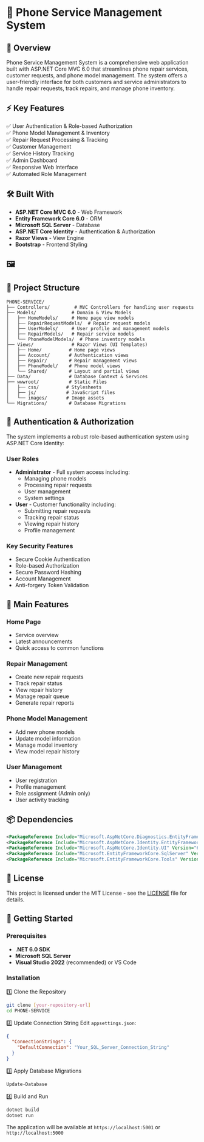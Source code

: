 # 📱 Phone Service Management System

## 🎯 Overview

Phone Service Management System is a comprehensive web application built with ASP.NET Core MVC 6.0 that streamlines phone repair services, customer requests, and phone model management. The system offers a user-friendly interface for both customers and service administrators to handle repair requests, track repairs, and manage phone inventory.

## ⚡ Key Features

✅ User Authentication & Role-based Authorization  
✅ Phone Model Management & Inventory  
✅ Repair Request Processing & Tracking  
✅ Customer Management  
✅ Service History Tracking  
✅ Admin Dashboard  
✅ Responsive Web Interface  
✅ Automated Role Management

## 🛠️ Built With

- **ASP.NET Core MVC 6.0** - Web Framework
- **Entity Framework Core 6.0** - ORM
- **Microsoft SQL Server** - Database
- **ASP.NET Core Identity** - Authentication & Authorization
- **Razor Views** - View Engine
- **Bootstrap** - Frontend Styling

## 🖼️


## 📁 Project Structure

```
PHONE-SERVICE/
├── Controllers/         # MVC Controllers for handling user requests
├── Models/             # Domain & View Models
│   ├── HomeModels/     # Home page view models
│   ├── RepairRequestModels/  # Repair request models
│   ├── UserModels/     # User profile and management models
│   ├── RepairModels/   # Repair service models
│   └── PhoneModelModels/  # Phone inventory models
├── Views/              # Razor Views (UI Templates)
│   ├── Home/          # Home page views
│   ├── Account/       # Authentication views
│   ├── Repair/        # Repair management views
│   ├── PhoneModel/    # Phone model views
│   └── Shared/        # Layout and partial views
├── Data/              # Database Context & Services
├── wwwroot/           # Static Files
│   ├── css/          # Stylesheets
│   ├── js/           # JavaScript files
│   └── images/       # Image assets
└── Migrations/        # Database Migrations
```


## 🔐 Authentication & Authorization

The system implements a robust role-based authentication system using ASP.NET Core Identity:

### User Roles

- **Administrator** - Full system access including:
  - Managing phone models
  - Processing repair requests
  - User management
  - System settings
- **User** - Customer functionality including:
  - Submitting repair requests
  - Tracking repair status
  - Viewing repair history
  - Profile management

### Key Security Features

- Secure Cookie Authentication
- Role-based Authorization
- Secure Password Hashing
- Account Management
- Anti-forgery Token Validation

## 📱 Main Features

### Home Page

- Service overview
- Latest announcements
- Quick access to common functions

### Repair Management

- Create new repair requests
- Track repair status
- View repair history
- Manage repair queue
- Generate repair reports

### Phone Model Management

- Add new phone models
- Update model information
- Manage model inventory
- View model repair history

### User Management

- User registration
- Profile management
- Role assignment (Admin only)
- User activity tracking

## 📦 Dependencies

```xml
<PackageReference Include="Microsoft.AspNetCore.Diagnostics.EntityFrameworkCore" Version="6.0.25" />
<PackageReference Include="Microsoft.AspNetCore.Identity.EntityFrameworkCore" Version="6.0.25" />
<PackageReference Include="Microsoft.AspNetCore.Identity.UI" Version="6.0.25" />
<PackageReference Include="Microsoft.EntityFrameworkCore.SqlServer" Version="6.0.25" />
<PackageReference Include="Microsoft.EntityFrameworkCore.Tools" Version="6.0.25" />
```

## 📄 License

This project is licensed under the MIT License - see the [LICENSE](LICENSE) file for details.

## 🚀 Getting Started

### Prerequisites

- **.NET 6.0 SDK**
- **Microsoft SQL Server**
- **Visual Studio 2022** (recommended) or VS Code

### Installation

1️⃣ Clone the Repository

```bash
git clone [your-repository-url]
cd PHONE-SERVICE
```

2️⃣ Update Connection String
Edit `appsettings.json`:

```json
{
  "ConnectionStrings": {
    "DefaultConnection": "Your_SQL_Server_Connection_String"
  }
}
```

3️⃣ Apply Database Migrations

```bash
Update-Database
```

4️⃣ Build and Run

```bash
dotnet build
dotnet run
```

The application will be available at `https://localhost:5001` or `http://localhost:5000`
